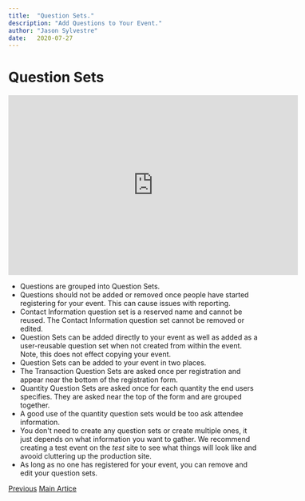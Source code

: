 ```yaml
---
title:  "Question Sets."
description: "Add Questions to Your Event."
author: "Jason Sylvestre"
date:   2020-07-27
---
```


# Question Sets

<iframe id="kaltura_player" src="https://cdnapisec.kaltura.com/p/1770401/sp/177040100/embedIframeJs/uiconf_id/29032722/partner_id/1770401?iframeembed=true&playerId=kaltura_player&entry_id=0_p94c931w&flashvars[mediaProtocol]=rtmp&amp;flashvars[streamerType]=rtmp&amp;flashvars[streamerUrl]=rtmp://www.kaltura.com:1935&amp;flashvars[rtmpFlavors]=1&amp;flashvars[localizationCode]=en&amp;flashvars[leadWithHTML5]=true&amp;flashvars[sideBarContainer.plugin]=true&amp;flashvars[sideBarContainer.position]=left&amp;flashvars[sideBarContainer.clickToClose]=true&amp;flashvars[chapters.plugin]=true&amp;flashvars[chapters.layout]=vertical&amp;flashvars[chapters.thumbnailRotator]=false&amp;flashvars[streamSelector.plugin]=true&amp;flashvars[EmbedPlayer.SpinnerTarget]=videoHolder&amp;flashvars[dualScreen.plugin]=true&amp;flashvars[Kaltura.addCrossoriginToIframe]=true&amp;&wid=0_8c984y1i" width="580" height="360" allowfullscreen webkitallowfullscreen mozAllowFullScreen allow="autoplay *; fullscreen *; encrypted-media *" sandbox="allow-forms allow-same-origin allow-scripts allow-top-navigation allow-pointer-lock allow-popups allow-modals allow-orientation-lock allow-popups-to-escape-sandbox allow-presentation allow-top-navigation-by-user-activation" frameborder="0" title="Kaltura Player"></iframe>


* Questions are grouped into Question Sets.
* Questions should not be added or removed once people have started registering for your event. This can cause issues with reporting.
* Contact Information question set is a reserved name and cannot be reused. The Contact Information question set cannot be removed or edited.
* Question Sets can be added directly to your event as well as added as a user-reusable question set when not created from within the event. Note, this does not effect copying your event.
* Question Sets can be added to your event in two places.
* The Transaction Question Sets are asked once per registration and appear near the bottom of the registration form.
* Quantity Question Sets are asked once for each quantity the end users specifies. They are asked near the top of the form and are grouped together.
* A good use of the quantity question sets would be too ask attendee information.
* You don't need to create any question sets or create multiple ones, it just depends on what information you want to gather. We recommend creating a test event on the *test* site to see what things will look like and avooid cluttering up the production site.
* As long as no one has registered for your event, you can remove and edit your question sets.

<p><a href="/documentation/registration/manage-editors" class="registration-tag"><i class="fas fa-arrow-left"></i> Previous</a> <a href="/documentation/registration/getting-started" class="registration-tag">Main Artice</a></p>
